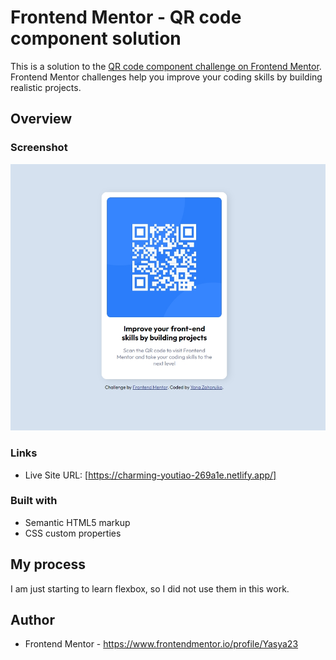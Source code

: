 # Frontend Mentor - QR code component solution

This is a solution to the [QR code component challenge on Frontend Mentor](https://www.frontendmentor.io/challenges/qr-code-component-iux_sIO_H). Frontend Mentor challenges help you improve your coding skills by building realistic projects.

## Overview

### Screenshot

![](./screenshot/screenshot.jpg)

### Links

- Live Site URL: [https://charming-youtiao-269a1e.netlify.app/]

### Built with

- Semantic HTML5 markup
- CSS custom properties

## My process

I am just starting to learn flexbox, so I did not use them in this work.

## Author

- Frontend Mentor - https://www.frontendmentor.io/profile/Yasya23
